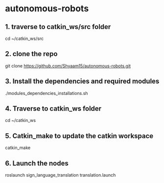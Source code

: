 # autonomous-robots

## 1. traverse to catkin_ws/src folder 
cd ~/catkin_ws/src

## 2. clone the repo
git clone https://github.com/Shyaam15/autonomous-robots.git

## 3. Install the dependencies and required modules
./modules_dependencies_installations.sh

## 4. Traverse to catkin_ws folder
cd ~/catkin_ws

## 5. Catkin_make to update the catkin workspace
catkin_make

## 6. Launch the nodes
roslaunch sign_language_translation translation.launch

